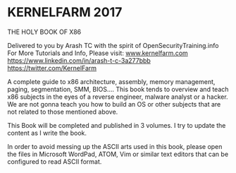 
KERNELFARM 2017
================================================================================================================================
THE HOLY BOOK OF X86

Delivered to you by Arash TC with the spirit of
OpenSecurityTraining.info
For More Tutorials and Info, Please visit:
www.kernelfarm.com
https://www.linkedin.com/in/arash-t-c-3a277bbb
https://twitter.com/KernelFarm



A complete guide to x86 architecture, assembly, memory management, paging, segmentation, SMM, BIOS.... 
This book tends to overview and teach x86 subjects in the eyes of a reverse engineer, malware analyst or a hacker. We are not gonna teach you how to build an OS or other subjects that are not related to those mentioned above.

This Book will be completed and published in 3 volumes. I try to update the content as I write the book.


In order to avoid messing up the ASCII arts used in this book, please open the files in Microsoft WordPad, ATOM, Vim or similar text editors that can be configured to read ASCII format.
